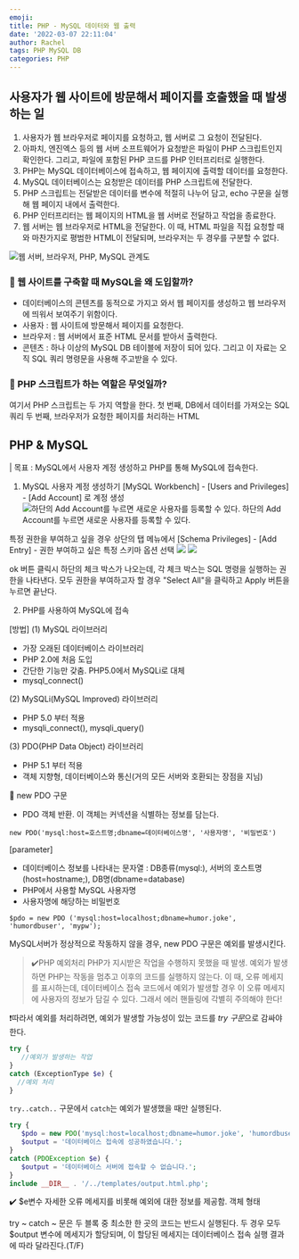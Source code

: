 ```yaml
---
emoji:
title: PHP - MySQL 데이터와 웹 출력
date: '2022-03-07 22:11:04'
author: Rachel
tags: PHP MySQL DB
categories: PHP
---
```


## 사용자가 웹 사이트에 방문해서 페이지를 호출했을 때 발생하는 일

>

1. 사용자가 웹 브라우저로 페이지를 요청하고, 웹 서버로 그 요청이 전달된다.
2. 아파치, 엔진엑스 등의 웹 서버 소프트웨어가 요청받은 파일이 PHP 스크립트인지 확인한다.
   그리고, 파일에 포함된 PHP 코드를 PHP 인터프리터로 실행한다.
3. PHP는 MySQL 데이터베이스에 접속하고, 웹 페이지에 출력할 데이터를 요청한다.
4. MySQL 데이터베이스는 요청받은 데이터를 PHP 스크립트에 전달한다.
5. PHP 스크립트는 전달받은 데이터를 변수에 적절히 나누어 담고, echo 구문을 실행해 웹 페이지 내에서 출력한다.
6. PHP 인터프리터는 웹 페이지의 HTML을 웹 서버로 전달하고 작업을 종료한다.
7. 웹 서버는 웹 브라우저로 HTML을 전달한다.
   이 때, HTML 파일을 직접 요청할 때와 마찬가지로 평범한 HTML이 전달되며, 브라우저는 두 경우를 구분할 수 없다.

![웹 서버, 브라우저, PHP, MySQL 관계도](https://postfiles.pstatic.net/MjAyMjAzMDdfMjk2/MDAxNjQ2NTgxOTI2OTA5.iQnpDwo8y8o_5CHOo_ZkGcXDP2nQl0JJO-EHm3aOdJsg.HDYckGb0ZOz2ieFUMnTXRVwTzy-WsFeqMfyFOiwr2Eog.PNG.bori9791/Screen_Shot_2022-03-07_at_12.52.00_AM.png?type=w966)

### 📍 웹 사이트를 구축할 때 MySQL을 왜 도입할까?

- 데이터베이스의 콘텐츠를 동적으로 가지고 와서 웹 페이지를 생성하고 웹 브라우저에 띄워서 보여주기 위함이다.
- 사용자 : 웹 사이트에 방문해서 페이지를 요청한다.
- 브라우저 : 웹 서버에서 표준 HTML 문서를 받아서 출력한다.
- 콘텐츠 : 하나 이상의 MySQL DB 테이블에 저장이 되어 있다. 그리고 이 자료는 오직 SQL 쿼리 명령문을 사용해 주고받을 수 있다.

### 📍 PHP 스크립트가 하는 역할은 무엇일까?

여기서 PHP 스크립트는 두 가지 역할을 한다.
첫 번째, DB에서 데이터를 가져오는 SQL 쿼리
두 번째, 브라우저가 요청한 페이지를 처리하는 HTML

## PHP & MySQL

| 목표 : MySQL에서 사용자 계정 생성하고 PHP를 통해 MySQL에 접속한다.

1. MySQL 사용자 계정 생성하기
   [MySQL Workbench] - [Users and Privileges] - [Add Account] 로 계정 생성
   ![하단의 Add Account를 누르면 새로운 사용자를 등록할 수 있다.](https://postfiles.pstatic.net/MjAyMjAzMDdfMTEg/MDAxNjQ2NTgzNzM2MDQy.btmDTZO_5YwgWnAt4z5fNqbPEZsYsFqnSD4W20QN5n4g.LetC8Hc1YN2zVp5Gjn4Wz8OfS-goBlY5SaXuu4I-CKUg.PNG.bori9791/Screen_Shot_2022-03-07_at_1.20.42_AM.png?type=w966)
   하단의 Add Account를 누르면 새로운 사용자를 등록할 수 있다.

특정 권한을 부여하고 싶을 경우 상단의 탭 메뉴에서 [Schema Privileges] - [Add Entry] - 권한 부여하고 싶은 특정 스키마 옵션 선택
![](https://postfiles.pstatic.net/MjAyMjAzMDdfMTgw/MDAxNjQ2NTg0MjQ0NzU5.IfR5augsh2a2XogH7KQOcfW8ql2hZFzYdVHCqyUG-HQg.p5U-LKqZs4_OUnI-kSjutVkj1BvkY-ExRt8gDo_gSB8g.PNG.bori9791/Screen_Shot_2022-03-07_at_1.29.36_AM.png?type=w966)
![](https://postfiles.pstatic.net/MjAyMjAzMDdfMTI1/MDAxNjQ2NTg0MzMzNzYx.yVKoONQb7FOWQlAsLJhbkHn3e2VrND8VOIKwPAWgQIwg.BUpE-jB33XlOwGO_56tmz9ez-K8cw1sogcXdlmZwzp8g.PNG.bori9791/Screen_Shot_2022-03-07_at_1.31.12_AM.png?type=w966)

ok 버튼 클릭시 하단의 체크 박스가 나오는데, 각 체크 박스는 SQL 명령을 실행하는 권한을 나타낸다. 모두 권한을 부여하고자 할 경우 "Select All"을 클릭하고 Apply 버튼을 누르면 끝난다.

2. PHP를 사용하여 MySQL에 접속

[방법]
(1) MySQL 라이브러리

- 가장 오래된 데이터베이스 라이브러리
- PHP 2.0에 처음 도입
- 간단한 기능만 갖춤. PHP5.0에서 MySQLi로 대체
- mysql_connect()

(2) MySQLi(MySQL Improved) 라이브러리

- PHP 5.0 부터 적용
- mysqli_connect(), mysqli_query()

(3) PDO(PHP Data Object) 라이브러리

- PHP 5.1 부터 적용
- 객체 지향형, 데이터베이스와 통신(거의 모든 서버와 호환되는 장점을 지님)

📌 new PDO 구문

- PDO 객체 반환. 이 객체는 커넥션을 식별하는 정보를 담는다.

```
new PDO('mysql:host=호스트명;dbname=데이터베이스명', '사용자명', '비밀번호')
```

[parameter]

- 데이터베이스 정보를 나타내는 문자열 : DB종류(mysql:), 서버의 호스트명(host=hostname;), DB명(dbname=database)
- PHP에서 사용할 MySQL 사용자명
- 사용자명에 해당하는 비밀번호

```
$pdo = new PDO ('mysql:host=localhost;dbname=humor.joke', 'humordbuser', 'mypw');
```

MySQL서버가 정상적으로 작동하지 않을 경우, new PDO 구문은 예외를 발생시킨다.

> ✔️PHP 예외처리
> PHP가 지시받은 작업을 수행하지 못했을 때 발생.
> 예외가 발생하면 PHP는 작동을 멈추고 이후의 코드를 실행하지 않는다.
> 이 때, 오류 메세지를 표시하는데, 데이터베이스 접속 코드에서 예외가 발생할 경우 이 오류 메세지에 사용자의 정보가 담길 수 있다. 그래서 에러 핸들링에 각별히 주의해야 한다!

❗️따라서 예외를 처리하려면, 예외가 발생할 가능성이 있는 코드를 *try 구문*으로 감싸야 한다.

```php
try {
   //예외가 발생하는 작업
}
catch (ExceptionType $e) {
  //예외 처리
}
```

`try..catch..` 구문에서 `catch`는 예외가 발생했을 때만 실행된다.

```php
try {
   $pdo = new PDO('mysql:host=localhost;dbname=humor.joke', 'humordbuser', 'mydb');
   $output = '데이터베이스 접속에 성공하였습니다.';
}
catch (PDOException $e) {
   $output = '데이터베이스 서버에 접속할 수 없습니다.';
}
include __DIR__ . '/../templates/output.html.php';
```

✔️ $e변수
자세한 오류 메세지를 비롯해 예외에 대한 정보를 제공함. 객체 형태

try ~ catch ~ 문은 두 블록 중 최소한 한 곳의 코드는 반드시 실행된다. 두 경우 모두 $output 변수에 메세지가 할당되며, 이 할당된 메세지는 데이터베이스 접속 실행 결과에 따라 달라진다.(T/F)
